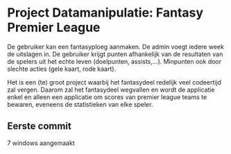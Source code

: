 # Project Datamanipulatie: Fantasy Premier League

De gebruiker kan een fantasyploeg aanmaken. De admin voegt iedere week de uitslagen in. De gebruiker krijgt punten afhankelijk van de resultaten van de spelers uit het echte leven (doelpunten, assists,...). Minpunten ook door slechte acties (gele kaart, rode kaart).

Het is een (te) groot project waarbij het fantasydeel redelijk veel codeertijd zal vergen. Daarom zal het fantasydeel wegvallen en wordt de applicatie enkel en alleen een applicatie om scores van premier league teams te bewaren, eveneens de statistieken van elke speler.

## Eerste commit
7 windows aangemaakt